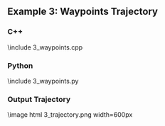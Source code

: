 ## Example 3: Waypoints Trajectory

### C++

\include 3_waypoints.cpp

### Python

\include 3_waypoints.py

### Output Trajectory

\image html 3_trajectory.png width=600px